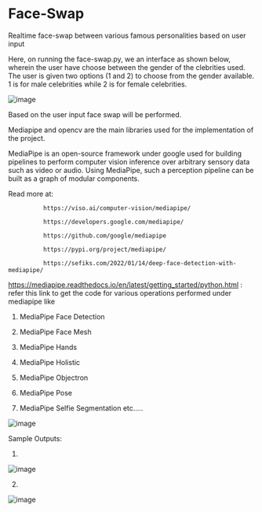 # Face-Swap
Realtime face-swap between various famous personalities based on user input

Here, on running the face-swap.py, we an interface as shown below, wherein the user have choose between the gender of the clebrities used.
The user is given two options (1 and 2) to choose from the gender available. 1 is for male celebrities while 2 is for female celebrities.

![image](https://github.com/AkhilJx/Face-Swap/assets/78065413/2360f2a0-25ab-4c54-97e0-4bdcbaf9e823)

Based on the user input face swap will be performed.


Mediapipe and opencv are the main libraries used for the implementation of the project.

MediaPipe is an open-source framework under google used for building pipelines to perform computer vision inference over arbitrary sensory data such as video or audio. Using MediaPipe, such a perception pipeline can be built as a graph of modular components.

Read more at: 

              https://viso.ai/computer-vision/mediapipe/

              https://developers.google.com/mediapipe/

              https://github.com/google/mediapipe
              
              https://pypi.org/project/mediapipe/
              
              https://sefiks.com/2022/01/14/deep-face-detection-with-mediapipe/              

https://mediapipe.readthedocs.io/en/latest/getting_started/python.html :  refer this link to get the code for various operations performed under mediapipe like 

1. MediaPipe Face Detection

2. MediaPipe Face Mesh

3. MediaPipe Hands

4. MediaPipe Holistic

5. MediaPipe Objectron

6. MediaPipe Pose

7. MediaPipe Selfie Segmentation   etc.....

![image](https://github.com/AkhilJx/Face-Swap/assets/78065413/6155381e-c1fa-4dfb-9ff4-f922c5c95d9d)

Sample Outputs:

1. 
![image](https://github.com/AkhilJx/Face-Swap/assets/78065413/63570314-789a-46f5-863a-37102a2f376e)

2.
![image](https://github.com/AkhilJx/Face-Swap/assets/78065413/c17a11b3-81f7-4bc6-8d1a-49f7645ceb34)






